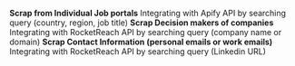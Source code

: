 **Scrap from Individual Job portals**
Integrating with Apify API by searching query (country, region, job title)
**Scrap Decision makers of companies**
Integrating with RocketReach API by searching query (company name or domain)
**Scrap Contact Information (personal emails or work emails)**
Integrating with RocketReach API by searching query (Linkedin URL)